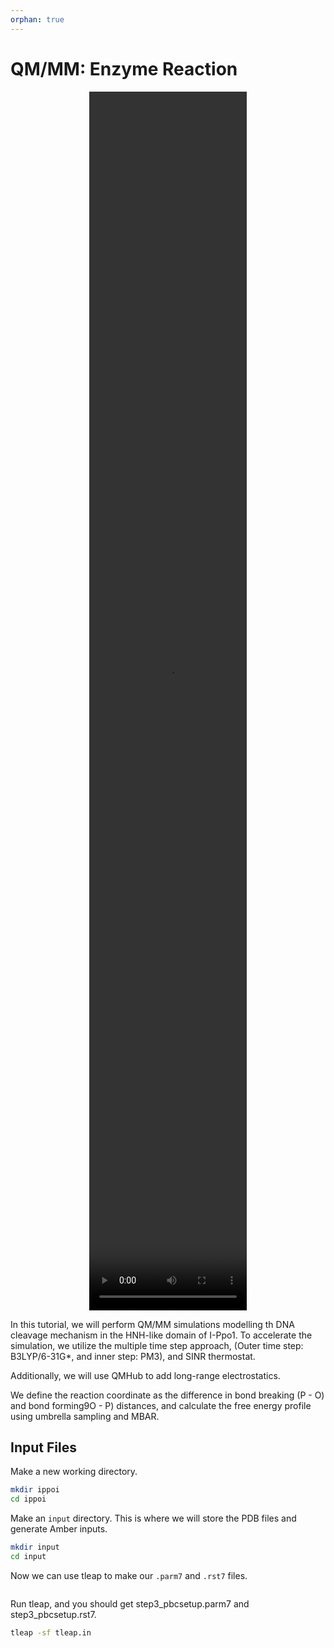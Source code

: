 ```yaml
---
orphan: true
---
```

# QM/MM: Enzyme Reaction

<center>
    <video src="../../_static/" width="50%" height="50%" controls>
    </video>
</center>

In this tutorial, we will perform QM/MM simulations modelling th DNA cleavage mechanism in the HNH-like domain of I-Ppo1. To accelerate the simulation, we utilize the multiple time step approach, (Outer time step: B3LYP/6-31G*, and inner step: PM3), and SINR thermostat. 

Additionally, we will use QMHub to add long-range electrostatics.

We define the reaction coordinate as the difference in bond breaking (P - O) and bond forming9O - P) distances, and calculate the free energy profile using umbrella sampling and MBAR.

## Input Files

Make a new working directory.

```bash
mkdir ippoi
cd ippoi
```

Make an `input` directory. This is where we will store the PDB files and generate Amber inputs.

```bash
mkdir input
cd input
```

Now we can use tleap to make our `.parm7` and `.rst7` files.

```bash
```

Run tleap, and you should get step3_pbcsetup.parm7 and step3_pbcsetup.rst7.

```bash
tleap -sf tleap.in
```


```python

```
